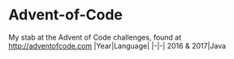 # Advent-of-Code
My stab at the Advent of Code challenges, found at http://adventofcode.com
|Year|Language|
|-|-|
2016 & 2017|Java
